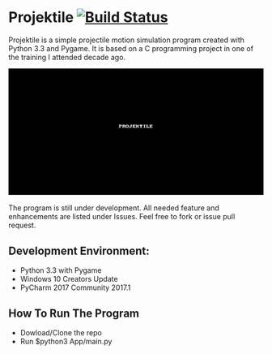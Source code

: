 # Projektile [![Build Status](https://travis-ci.org/trashvin/Projektile.svg?branch=master)](https://travis-ci.org/trashvin/Projektile)


Projektile is a simple projectile motion simulation program created with Python 3.3 and Pygame. It is based on a C programming project in one of the training I attended decade ago.

![](Screenshots/projektile.gif)


The program is still under development. All needed feature and enhancements are listed under Issues. Feel free to fork or issue pull request.

## Development Environment:
- Python 3.3 with Pygame
- Windows 10 Creators Update
- PyCharm 2017 Community 2017.1

## How To Run The Program
- Dowload/Clone the repo
- Run $python3 App/main.py

